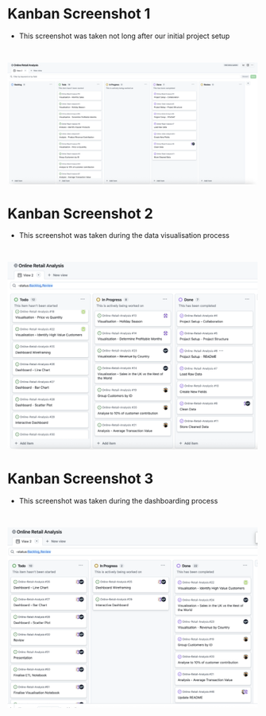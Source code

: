# Kanban Screenshot 1
- This screenshot was taken not long after our initial project setup
<br>

![Kanban 1](Images/Kanban-1.png)

# Kanban Screenshot 2
- This screenshot was taken during the data visualisation process
<br>

![Kanban 2](Images/Kanban-2.png)

# Kanban Screenshot 3
- This screenshot was taken during the dashboarding process
<br>

![Kanban 3](Images/Kanban-3.png)